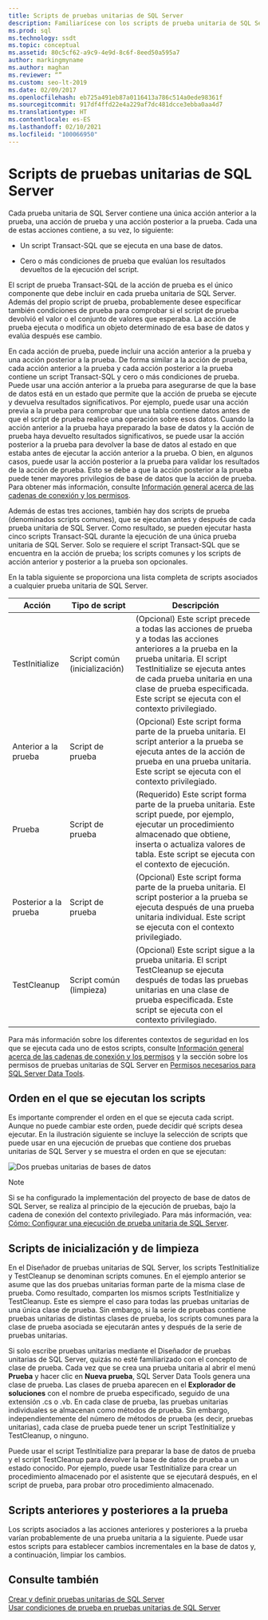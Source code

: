 ```yaml
---
title: Scripts de pruebas unitarias de SQL Server
description: Familiarícese con los scripts de prueba unitaria de SQL Server. Obtenga información sobre los scripts de prueba, los anteriores y posteriores a la prueba, y los scripts comunes TestInitialize y TestCleanup.
ms.prod: sql
ms.technology: ssdt
ms.topic: conceptual
ms.assetid: 80c5cf62-a9c9-4e9d-8c6f-8eed50a595a7
author: markingmyname
ms.author: maghan
ms.reviewer: “”
ms.custom: seo-lt-2019
ms.date: 02/09/2017
ms.openlocfilehash: eb725a491eb87a0116413a786c514a0ede98361f
ms.sourcegitcommit: 917df4ffd22e4a229af7dc481dcce3ebba0aa4d7
ms.translationtype: HT
ms.contentlocale: es-ES
ms.lasthandoff: 02/10/2021
ms.locfileid: "100066950"
---
```

# <a name="scripts-in-sql-server-unit-tests"></a>Scripts de pruebas unitarias de SQL Server

Cada prueba unitaria de SQL Server contiene una única acción anterior a la prueba, una acción de prueba y una acción posterior a la prueba. Cada una de estas acciones contiene, a su vez, lo siguiente:  
  
-   Un script Transact\-SQL que se ejecuta en una base de datos.  
  
-   Cero o más condiciones de prueba que evalúan los resultados devueltos de la ejecución del script.  
  
El script de prueba Transact\-SQL de la acción de prueba es el único componente que debe incluir en cada prueba unitaria de SQL Server. Además del propio script de prueba, probablemente desee especificar también condiciones de prueba para comprobar si el script de prueba devolvió el valor o el conjunto de valores que esperaba. La acción de prueba ejecuta o modifica un objeto determinado de esa base de datos y evalúa después ese cambio.  
  
En cada acción de prueba, puede incluir una acción anterior a la prueba y una acción posterior a la prueba. De forma similar a la acción de prueba, cada acción anterior a la prueba y cada acción posterior a la prueba contiene un script Transact\-SQL y cero o más condiciones de prueba. Puede usar una acción anterior a la prueba para asegurarse de que la base de datos está en un estado que permite que la acción de prueba se ejecute y devuelva resultados significativos. Por ejemplo, puede usar una acción previa a la prueba para comprobar que una tabla contiene datos antes de que el script de prueba realice una operación sobre esos datos. Cuando la acción anterior a la prueba haya preparado la base de datos y la acción de prueba haya devuelto resultados significativos, se puede usar la acción posterior a la prueba para devolver la base de datos al estado en que estaba antes de ejecutar la acción anterior a la prueba. O bien, en algunos casos, puede usar la acción posterior a la prueba para validar los resultados de la acción de prueba. Esto se debe a que la acción posterior a la prueba puede tener mayores privilegios de base de datos que la acción de prueba. Para obtener más información, consulte [Información general acerca de las cadenas de conexión y los permisos](../ssdt/overview-of-connection-strings-and-permissions.md).  
  
Además de estas tres acciones, también hay dos scripts de prueba (denominados scripts comunes), que se ejecutan antes y después de cada prueba unitaria de SQL Server. Como resultado, se pueden ejecutar hasta cinco scripts Transact\-SQL durante la ejecución de una única prueba unitaria de SQL Server. Solo se requiere el script Transact\-SQL que se encuentra en la acción de prueba; los scripts comunes y los scripts de acción anterior y posterior a la prueba son opcionales.  
  
En la tabla siguiente se proporciona una lista completa de scripts asociados a cualquier prueba unitaria de SQL Server.  
  
|**Acción**|**Tipo de script**|**Descripción**|  
|--------------|-------------------|-------------------|  
|TestInitialize|Script común (inicialización)|(Opcional) Este script precede a todas las acciones de prueba y a todas las acciones anteriores a la prueba en la prueba unitaria. El script TestInitialize se ejecuta antes de cada prueba unitaria en una clase de prueba especificada. Este script se ejecuta con el contexto privilegiado.|  
|Anterior a la prueba|Script de prueba|(Opcional) Este script forma parte de la prueba unitaria. El script anterior a la prueba se ejecuta antes de la acción de prueba en una prueba unitaria. Este script se ejecuta con el contexto privilegiado.|  
|Prueba|Script de prueba|(Requerido) Este script forma parte de la prueba unitaria. Este script puede, por ejemplo, ejecutar un procedimiento almacenado que obtiene, inserta o actualiza valores de tabla. Este script se ejecuta con el contexto de ejecución.|  
|Posterior a la prueba|Script de prueba|(Opcional) Este script forma parte de la prueba unitaria. El script posterior a la prueba se ejecuta después de una prueba unitaria individual. Este script se ejecuta con el contexto privilegiado.|  
|TestCleanup|Script común (limpieza)|(Opcional) Este script sigue a la prueba unitaria. El script TestCleanup se ejecuta después de todas las pruebas unitarias en una clase de prueba especificada. Este script se ejecuta con el contexto privilegiado.|  
  
Para más información sobre los diferentes contextos de seguridad en los que se ejecuta cada uno de estos scripts, consulte [Información general acerca de las cadenas de conexión y los permisos](../ssdt/overview-of-connection-strings-and-permissions.md) y la sección sobre los permisos de pruebas unitarias de SQL Server en [Permisos necesarios para SQL Server Data Tools](../ssdt/required-permissions-for-sql-server-data-tools.md).  
  
## <a name="order-in-which-scripts-are-run"></a>Orden en el que se ejecutan los scripts  
Es importante comprender el orden en el que se ejecuta cada script. Aunque no puede cambiar este orden, puede decidir qué scripts desea ejecutar. En la ilustración siguiente se incluye la selección de scripts que puede usar en una ejecución de pruebas que contiene dos pruebas unitarias de SQL Server y se muestra el orden en que se ejecutan:  
  
![Dos pruebas unitarias de bases de datos](../ssdt/media/twodatabaseunittests.png "Dos pruebas unitarias de bases de datos")  
  
> [!NOTE]  
> Si se ha configurado la implementación del proyecto de base de datos de SQL Server, se realiza al principio de la ejecución de pruebas, bajo la cadena de conexión del contexto privilegiado. Para más información, vea: [Cómo: Configurar una ejecución de prueba unitaria de SQL Server](../ssdt/how-to-configure-sql-server-unit-test-execution.md).  
  
## <a name="initialization-and-cleanup-scripts"></a>Scripts de inicialización y de limpieza  
En el Diseñador de pruebas unitarias de SQL Server, los scripts TestInitialize y TestCleanup se denominan scripts comunes. En el ejemplo anterior se asume que las dos pruebas unitarias forman parte de la misma clase de prueba. Como resultado, comparten los mismos scripts TestInitialize y TestCleanup. Este es siempre el caso para todas las pruebas unitarias de una única clase de prueba. Sin embargo, si la serie de pruebas contiene pruebas unitarias de distintas clases de prueba, los scripts comunes para la clase de prueba asociada se ejecutarán antes y después de la serie de pruebas unitarias.  
  
Si solo escribe pruebas unitarias mediante el Diseñador de pruebas unitarias de SQL Server, quizás no esté familiarizado con el concepto de clase de prueba. Cada vez que se crea una prueba unitaria al abrir el menú **Prueba** y hacer clic en **Nueva prueba**, SQL Server Data Tools genera una clase de prueba. Las clases de prueba aparecen en el **Explorador de soluciones** con el nombre de prueba especificado, seguido de una extensión .cs o .vb. En cada clase de prueba, las pruebas unitarias individuales se almacenan como métodos de prueba. Sin embargo, independientemente del número de métodos de prueba (es decir, pruebas unitarias), cada clase de prueba puede tener un script TestInitialize y TestCleanup, o ninguno.  
  
Puede usar el script TestInitialize para preparar la base de datos de prueba y el script TestCleanup para devolver la base de datos de prueba a un estado conocido. Por ejemplo, puede usar TestInitialize para crear un procedimiento almacenado por el asistente que se ejecutará después, en el script de prueba, para probar otro procedimiento almacenado.  
  
## <a name="pre-test-and-post-test-scripts"></a>Scripts anteriores y posteriores a la prueba  
Los scripts asociados a las acciones anteriores y posteriores a la prueba varían probablemente de una prueba unitaria a la siguiente. Puede usar estos scripts para establecer cambios incrementales en la base de datos y, a continuación, limpiar los cambios.  
  
## <a name="see-also"></a>Consulte también  
[Crear y definir pruebas unitarias de SQL Server](../ssdt/creating-and-defining-sql-server-unit-tests.md)  
[Usar condiciones de prueba en pruebas unitarias de SQL Server](../ssdt/using-test-conditions-in-sql-server-unit-tests.md)  
  
